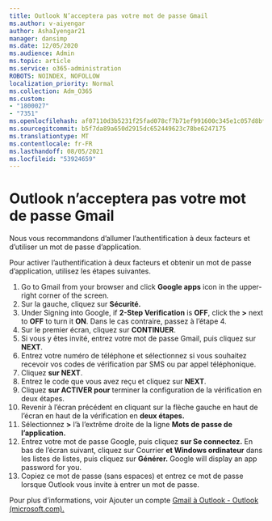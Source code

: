 ```yaml
---
title: Outlook N’acceptera pas votre mot de passe Gmail
ms.author: v-aiyengar
author: AshaIyengar21
manager: dansimp
ms.date: 12/05/2020
ms.audience: Admin
ms.topic: article
ms.service: o365-administration
ROBOTS: NOINDEX, NOFOLLOW
localization_priority: Normal
ms.collection: Adm_O365
ms.custom:
- "1800027"
- "7351"
ms.openlocfilehash: af07110d3b5231f25fad078cf7b71ef991600c345e1c057d8bfe1614d9570580
ms.sourcegitcommit: b5f7da89a650d2915dc652449623c78be6247175
ms.translationtype: MT
ms.contentlocale: fr-FR
ms.lasthandoff: 08/05/2021
ms.locfileid: "53924659"
---
```

# <a name="outlook-wont-accept-your-gmail-password"></a>Outlook n’acceptera pas votre mot de passe Gmail

Nous vous recommandons d’allumer l’authentification à deux facteurs et d’utiliser un mot de passe d’application.

Pour activer l’authentification à deux facteurs et obtenir un mot de passe d’application, utilisez les étapes suivantes.

1. Go to Gmail from your browser and click **Google apps** icon in the upper-right corner of the screen.
1. Sur la gauche, cliquez sur **Sécurité.**
1. Under Signing into Google, if **2-Step Verification** is **OFF**, click the **>** next to **OFF** to turn it **ON**. Dans le cas contraire, passez à l’étape 4.
1. Sur le premier écran, cliquez sur **CONTINUER**.
1. Si vous y êtes invité, entrez votre mot de passe Gmail, puis cliquez sur **NEXT**.
1. Entrez votre numéro de téléphone et sélectionnez si vous souhaitez recevoir vos codes de vérification par SMS ou par appel téléphonique.
1. Cliquez **sur NEXT**.
1. Entrez le code que vous avez reçu et cliquez sur **NEXT**.
1. Cliquez **sur ACTIVER pour** terminer la configuration de la vérification en deux étapes.
1. Revenir à l’écran précédent en cliquant sur la flèche gauche en haut de l’écran en haut de la vérification en **deux étapes.**
1. Sélectionnez **>** l’à l’extrême droite de la ligne **Mots de passe de l’application.**
1. Entrez votre mot de passe Google, puis cliquez **sur Se connectez.** En bas de l’écran  suivant, cliquez sur Courrier **et Windows ordinateur** dans les listes de listes, puis cliquez sur **Générer.**
Google will display an app password for you. 
13. Copiez ce mot de passe (sans espaces) et entrez ce mot de passe lorsque Outlook vous invite à entrer un mot de passe.

Pour plus d’informations, voir Ajouter un compte [Gmail à Outlook - Outlook (microsoft.com).](https://support.microsoft.com/office/add-a-gmail-account-to-outlook-70191667-9c52-4581-990e-e30318c2c081)
